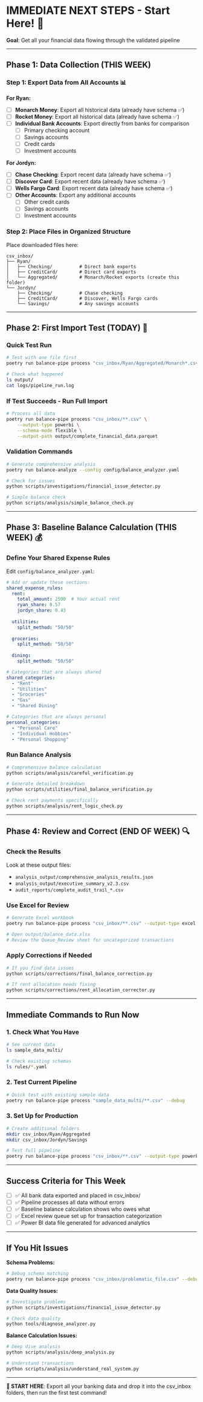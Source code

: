 # IMMEDIATE NEXT STEPS - Start Here! 🚀

**Goal**: Get all your financial data flowing through the validated pipeline

---

## Phase 1: Data Collection (THIS WEEK)

### Step 1: Export Data from All Accounts 📊

**For Ryan:**
- [ ] **Monarch Money**: Export all historical data (already have schema ✅)
- [ ] **Rocket Money**: Export all historical data (already have schema ✅)
- [ ] **Individual Bank Accounts**: Export directly from banks for comparison
  - [ ] Primary checking account
  - [ ] Savings accounts  
  - [ ] Credit cards
  - [ ] Investment accounts

**For Jordyn:**
- [ ] **Chase Checking**: Export recent data (already have schema ✅)
- [ ] **Discover Card**: Export recent data (already have schema ✅)
- [ ] **Wells Fargo Card**: Export recent data (already have schema ✅)
- [ ] **Other Accounts**: Export any additional accounts
  - [ ] Other credit cards
  - [ ] Savings accounts
  - [ ] Investment accounts

### Step 2: Place Files in Organized Structure

Place downloaded files here:
```
csv_inbox/
├── Ryan/
│   ├── Checking/          # Direct bank exports
│   ├── CreditCard/        # Direct card exports
│   └── Aggregated/        # Monarch/Rocket exports (create this folder)
└── Jordyn/
    ├── Checking/          # Chase checking
    ├── CreditCard/        # Discover, Wells Fargo cards
    └── Savings/           # Any savings accounts
```

---

## Phase 2: First Import Test (TODAY) 🧪

### Quick Test Run
```bash
# Test with one file first
poetry run balance-pipe process "csv_inbox/Ryan/Aggregated/Monarch*.csv" --debug -vv

# Check what happened
ls output/
cat logs/pipeline_run.log
```

### If Test Succeeds - Run Full Import
```bash
# Process all data
poetry run balance-pipe process "csv_inbox/**.csv" \
    --output-type powerbi \
    --schema-mode flexible \
    --output-path output/complete_financial_data.parquet
```

### Validation Commands
```bash
# Generate comprehensive analysis
poetry run balance-analyze --config config/balance_analyzer.yaml

# Check for issues
python scripts/investigations/financial_issue_detector.py

# Simple balance check
python scripts/analysis/simple_balance_check.py
```

---

## Phase 3: Baseline Balance Calculation (THIS WEEK) 💰

### Define Your Shared Expense Rules

Edit `config/balance_analyzer.yaml`:
```yaml
# Add or update these sections:
shared_expense_rules:
  rent:
    total_amount: 2500  # Your actual rent
    ryan_share: 0.57
    jordyn_share: 0.43
  
  utilities:
    split_method: "50/50"
  
  groceries: 
    split_method: "50/50"
    
  dining:
    split_method: "50/50"

# Categories that are always shared
shared_categories:
  - "Rent"
  - "Utilities"
  - "Groceries" 
  - "Gas"
  - "Shared Dining"

# Categories that are always personal
personal_categories:
  - "Personal Care"
  - "Individual Hobbies"
  - "Personal Shopping"
```

### Run Balance Analysis
```bash
# Comprehensive balance calculation
python scripts/analysis/careful_verification.py

# Generate detailed breakdown
python scripts/utilities/final_balance_verification.py

# Check rent payments specifically
python scripts/analysis/rent_logic_check.py
```

---

## Phase 4: Review and Correct (END OF WEEK) 🔍

### Check the Results

Look at these output files:
- `analysis_output/comprehensive_analysis_results.json`
- `analysis_output/executive_summary_v2.3.csv`
- `audit_reports/complete_audit_trail_*.csv`

### Use Excel for Review
```bash
# Generate Excel workbook
poetry run balance-pipe process "csv_inbox/**.csv" --output-type excel

# Open output/balance_data.xlsx
# Review the Queue_Review sheet for uncategorized transactions
```

### Apply Corrections if Needed
```bash
# If you find data issues
python scripts/corrections/final_balance_correction.py

# If rent allocation needs fixing
python scripts/corrections/rent_allocation_corrector.py
```

---

## Immediate Commands to Run Now

### 1. Check What You Have
```bash
# See current data
ls sample_data_multi/

# Check existing schemas
ls rules/*.yaml
```

### 2. Test Current Pipeline
```bash
# Quick test with existing sample data
poetry run balance-pipe process "sample_data_multi/**.csv" --debug
```

### 3. Set Up for Production
```bash
# Create additional folders
mkdir csv_inbox/Ryan/Aggregated
mkdir csv_inbox/Jordyn/Savings

# Test full pipeline
poetry run balance-pipe process "csv_inbox/**.csv" --output-type powerbi
```

---

## Success Criteria for This Week

- [ ] ✅ All bank data exported and placed in csv_inbox/
- [ ] ✅ Pipeline processes all data without errors
- [ ] ✅ Baseline balance calculation shows who owes what
- [ ] ✅ Excel review queue set up for transaction categorization
- [ ] ✅ Power BI data file generated for advanced analytics

---

## If You Hit Issues

**Schema Problems:**
```bash
# Debug schema matching
poetry run balance-pipe process "csv_inbox/problematic_file.csv" --debug -vv
```

**Data Quality Issues:**
```bash
# Investigate problems
python scripts/investigations/financial_issue_detector.py

# Check data quality
python tools/diagnose_analyzer.py
```

**Balance Calculation Issues:**
```bash
# Deep dive analysis
python scripts/analysis/deep_analysis.py

# Understand transactions
python scripts/analysis/understand_real_system.py
```

---

**🎯 START HERE**: Export all your banking data and drop it into the csv_inbox folders, then run the first test command!